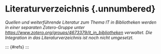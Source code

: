 # Literaturverzeichnis {.unnumbered}

*Quellen und weiterführende Literatur zum Thema IT in Bibliotheken werden in einer separaten Zotero-Gruppe unter <https://www.zotero.org/groups/4673379/it_in_bibliotheken> verwaltet. Die Integration in das Literaturverzeichnis ist noch nicht umgesetzt.*

::: {#refs}
:::

